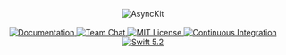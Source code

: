 <p align="center">
    <img src="https://user-images.githubusercontent.com/1342803/59048834-b2ce3680-8854-11e9-9446-78f5b07cf5fd.png" alt="AsyncKit">
    <br>
    <br>
    <a href="https://docs.vapor.codes/4.0">
        <img src="http://img.shields.io/badge/api-docs-2196f3.svg" alt="Documentation">
    </a>
    <a href="https://discord.gg/vapor">
        <img src="https://img.shields.io/discord/431917998102675485.svg" alt="Team Chat">
    </a>
    <a href="LICENSE">
        <img src="http://img.shields.io/badge/license-MIT-brightgreen.svg" alt="MIT License">
    </a>
    <a href="https://circleci.com/gh/vapor/async-kit">
        <img src="https://circleci.com/gh/vapor/async-kit.svg?style=shield" alt="Continuous Integration">
    </a>
    <a href="https://swift.org">
        <img src="http://img.shields.io/badge/swift-5.2-brightgreen.svg" alt="Swift 5.2">
    </a>
</p>
